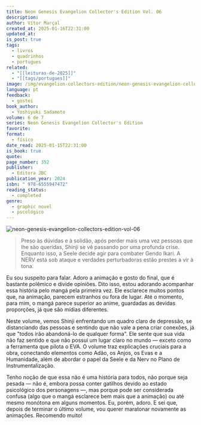 ```yaml
---
title: Neon Genesis Evangelion Collector's Edition Vol. 06
description: 
author: Vítor Marçal
created_at: 2025-01-16T22:31:00
updated_at: 
is_post: true
tags:
  - livros
  - quadrinhos
  - portugues
related:
  - "[[leituras-de-2025]]"
  - "[[tags/portugues]]"
image: /img/evangelion-collectors-edition/neon-genesis-evangelion-collectors-edition-vol-06.jpg
language: pt
feedback:
  - gostei
book_author:
  - Yoshiyuki Sadamoto
volume: 6 de 7
series: Neon Genesis Evangelion Collector's Edition
favorite: 
format:
  - físico
date_read: 2025-01-15T22:31:00
is_book: true
quote: 
page_number: 352
publisher:
  - Editora JBC
publication_year: 2024
isbn: " 978-6555947472"
reading_status:
  - completed
genre:
  - graphic novel
  - pscológico
---
```

![neon-genesis-evangelion-collectors-edition-vol-06](img/evangelion-collectors-edition/neon-genesis-evangelion-collectors-edition-vol-06.jpg)

> Preso às dúvidas e à solidão, após perder mais uma vez pessoas que lhe são queridas, Shinji se vê passando por uma profunda crise. Enquanto isso, a Seele decide agir para combater Gendo Ikari. A NERV está sob ataque e verdades perturbadoras estão prestes a vir à tona.

Eu sou suspeito para falar. Adoro a animação e gosto do final, que é bastante polêmico e divide opiniões. Dito isso, estou adorando acompanhar essa história pelo mangá pela primeira vez. Ele esclarece muitos pontos que, na animação, parecem estranhos ou fora de lugar. Até o momento, para mim, o mangá parece superior ao anime, guardadas as devidas proporções, já que são mídias diferentes.

Neste volume, vemos Shinji enfrentando um quadro claro de depressão, se distanciando das pessoas e sentindo que não vale a pena criar conexões, já que "todos irão abandoná-lo de qualquer forma". Ele sente que sua vida não faz sentido e que não possui um lugar claro no mundo — exceto como a ferramenta que pilota o EVA. O volume traz explicações cruciais para a obra, conectando elementos como Adão, os Anjos, os Evas e a Humanidade, além de abordar o papel da Seele e da Nerv no Plano de Instrumentalização.

Tenho noção de que essa não é uma história para todos, não porque seja pesada — não é, embora possa conter gatilhos devido ao estado psicológico dos personagens —, mas porque pode ser considerada confusa (algo que o mangá esclarece bem mais que a animação) ou até mesmo monótona em alguns momentos. Eu, porém, adoro. E sei que, depois de terminar o último volume, vou querer maratonar novamente as animações. Recomendo muito!